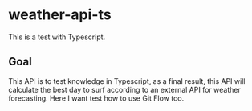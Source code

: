 # weather-api-ts
This is a test with Typescript.

## Goal
This API is to test knowledge in Typescript, as a final result, this API will calculate the best day to surf according to an external API for weather forecasting. Here I want test how to use Git Flow too.

